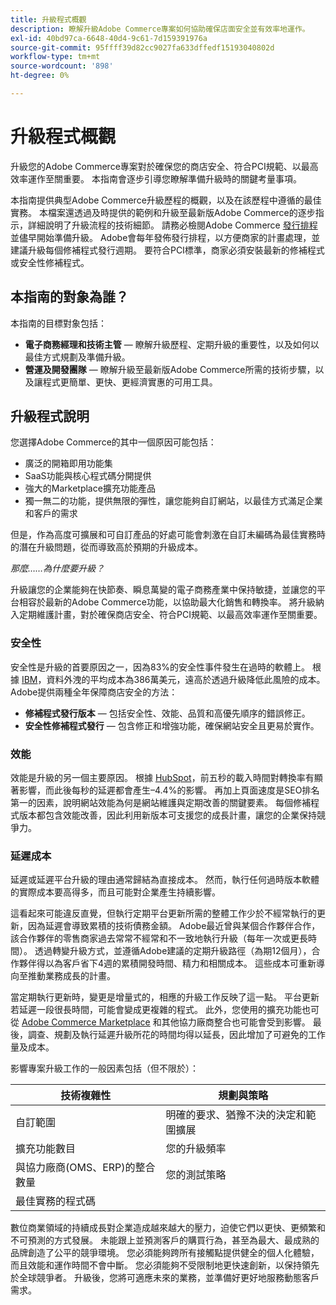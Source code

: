 ```yaml
---
title: 升級程式概觀
description: 瞭解升級Adobe Commerce專案如何協助確保店面安全並有效率地運作。
exl-id: 40bd97ca-6648-40d4-9c61-7d159391976a
source-git-commit: 95ffff39d82cc9027fa633dffedf15193040802d
workflow-type: tm+mt
source-wordcount: '898'
ht-degree: 0%

---
```


# 升級程式概觀

升級您的Adobe Commerce專案對於確保您的商店安全、符合PCI規範、以最高效率運作至關重要。 本指南會逐步引導您瞭解準備升級時的關鍵考量事項。

本指南提供典型Adobe Commerce升級歷程的概觀，以及在該歷程中遵循的最佳實務。 本檔案還透過及時提供的範例和升級至最新版Adobe Commerce的逐步指示，詳細說明了升級流程的技術細節。 請務必檢閱Adobe Commerce [發行排程](../release/schedule.md) 並儘早開始準備升級。 Adobe會每年發佈發行排程，以方便商家的計畫處理，並建議升級每個修補程式發行週期。 要符合PCI標準，商家必須安裝最新的修補程式或安全性修補程式。

## 本指南的對象為誰？

本指南的目標對象包括：

- **電子商務經理和技術主管** — 瞭解升級歷程、定期升級的重要性，以及如何以最佳方式規劃及準備升級。
- **營運及開發團隊** — 瞭解升級至最新版Adobe Commerce所需的技術步驟，以及讓程式更簡單、更快、更經濟實惠的可用工具。

## 升級程式說明

您選擇Adobe Commerce的其中一個原因可能包括：

- 廣泛的開箱即用功能集
- SaaS功能與核心程式碼分開提供
- 強大的Marketplace擴充功能產品
- 獨一無二的功能，提供無限的彈性，讓您能夠自訂網站，以最佳方式滿足企業和客戶的需求

但是，作為高度可擴展和可自訂產品的好處可能會刺激在自訂未編碼為最佳實務時的潛在升級問題，從而導致高於預期的升級成本。

_那麼……為什麼要升級？_

升級讓您的企業能夠在快節奏、瞬息萬變的電子商務產業中保持敏捷，並讓您的平台相容於最新的Adobe Commerce功能，以協助最大化銷售和轉換率。 將升級納入定期維護計畫，對於確保商店安全、符合PCI規範、以最高效率運作至關重要。

### 安全性

安全性是升級的首要原因之一，因為83%的安全性事件發生在過時的軟體上。 根據 [IBM](https://www.ibm.com/reports/data-breach)，資料外洩的平均成本為386萬美元，遠高於透過升級降低此風險的成本。 Adobe提供兩種全年保障商店安全的方法：

- **修補程式發行版本** — 包括安全性、效能、品質和高優先順序的錯誤修正。
- **安全性修補程式發行** — 包含修正和增強功能，確保網站安全且更易於實作。

### 效能

效能是升級的另一個主要原因。 根據 [HubSpot](https://blog.hubspot.com/marketing/page-load-time-conversion-rates)，前五秒的載入時間對轉換率有顯著影響，而此後每秒的延遲都會產生–4.4%的影響。 再加上頁面速度是SEO排名第一的因素，說明網站效能為何是網站維護與定期改善的關鍵要素。 每個修補程式版本都包含效能改善，因此利用新版本可支援您的成長計畫，讓您的企業保持競爭力。

### 延遲成本

延遲或延遲平台升級的理由通常歸結為直接成本。 然而，執行任何過時版本軟體的實際成本要高得多，而且可能對企業產生持續影響。

這看起來可能違反直覺，但執行定期平台更新所需的整體工作少於不經常執行的更新，因為延遲會導致累積的技術債務金額。 Adobe最近曾與某個合作夥伴合作，該合作夥伴的零售商家過去常常不經常和不一致地執行升級（每年一次或更長時間）。 透過轉變升級方式，並遵循Adobe建議的定期升級路徑（為期12個月），合作夥伴得以為客戶省下4週的累積開發時間、精力和相關成本。 這些成本可重新導向至推動業務成長的計畫。

當定期執行更新時，變更是增量式的，相應的升級工作反映了這一點。 平台更新若延遲一段很長時間，可能會變成更複雜的程式。 此外，您使用的擴充功能也可從 [Adobe Commerce Marketplace](https://marketplace.magento.com/) 和其他協力廠商整合也可能會受到影響。 最後，調查、規劃及執行延遲升級所花的時間均得以延長，因此增加了可避免的工作量及成本。

影響專案升級工作的一般因素包括（但不限於）：

| 技術複雜性 | 規劃與策略 |
|-----------------------------------------------------------|--------------------------------------------------------------|
| 自訂範圍 | 明確的要求、猶豫不決的決定和範圍擴展 |
| 擴充功能數目 | 您的升級頻率 |
| 與協力廠商(OMS、ERP)的整合數量 | 您的測試策略 |
| 最佳實務的程式碼 |  |

數位商業領域的持續成長對企業造成越來越大的壓力，迫使它們以更快、更頻繁和不可預測的方式發展。 未能跟上並預測客戶的購買行為，甚至為最大、最成熟的品牌創造了公平的競爭環境。 您必須能夠跨所有接觸點提供健全的個人化體驗，而且效能和運作時間不會中斷。 您必須能夠不受限制地更快速創新，以保持領先於全球競爭者。 升級後，您將可適應未來的業務，並準備好更好地服務動態客戶需求。
